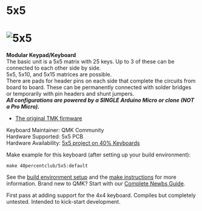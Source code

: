 # 5x5

![5x5](https://3.bp.blogspot.com/-bKOfUyMtdrE/WqGA_03kGZI/AAAAAAACPtY/DsHDTQS0IlMD3ie8HHlf1ATRUAwpZdcSgCLcBGAs/s1600/c.jpg)  
===  

**Modular Keypad/Keyboard**  
The basic unit is a 5x5 matrix with 25 keys. Up to 3 of these can be connected to each other side by side.  
5x5, 5x10, and 5x15 matrices are possible.  
There are pads for header pins on each side that complete the circuits from board to board. These can be permanently connected with solder bridges or temporarily with pin headers and shunt jumpers.  
**_All configurations are powered by a SINGLE Arduino Micro or clone (NOT a Pro Micro)._**  

* [The original TMK firmware](https://github.com/di0ib/tmk_keyboard/tree/master/keyboard/5x5)

Keyboard Maintainer: QMK Community  
Hardware Supported: 5x5 PCB   
Hardware Availability: [5x5 project on 40% Keyboards](http://www.40percent.club/2018/04/5x5.html)  

Make example for this keyboard (after setting up your build environment):

    make 40percentclub/5x5:default

See the [build environment setup](https://docs.qmk.fm/#/getting_started_build_tools) and the [make instructions](https://docs.qmk.fm/#/getting_started_make_guide) for more information. Brand new to QMK? Start with our [Complete Newbs Guide](https://docs.qmk.fm/#/newbs).

First pass at adding support for the 4x4 keyboard. Compiles but completely untested. Intended to kick-start development.  
